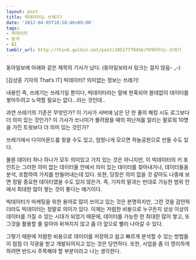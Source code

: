 ```yaml
---
layout: post
title: 빅데이터는 쓰레기?
date: '2012-04-05T18:18:46+09:00'
tags:
- 빅데이터
- 분석
- BI
tumblr_url: http://think.golbin.net/post/20517779456/빅데이터는-쓰레기
---
```

동아일보에 아래와 같은 제목의 기사가 났다. (동아일보라서 링크는 걸지 않음- _-)


  [김상훈 기자의 That’s IT] 빅데이터? 의미없는 정보는 쓰레기!


내용인 즉, 쓰레기는 쓰레기일 뿐이다, 빅데이터라는 말에 현혹되어 쓸데없이 데이터를 쌓아두려고 노력할 필요는 없다…라는 것인데..

과연 쓰레기의 기준은 무엇인가? 이 기사가 서버에 남은 단 한 줄의 해킹 시도 로그보다 더 의미 있는 것인가? 이 기사가 쓰나미가 몰려왔을 때의 피난처를 알리는 팔로워 10명을 가진 트윗보다 더 의미 있는 것인가?

쓰레기에서 다이아몬드를 찾을 수도 있고, 엄청나게 모으면 하늘공원으로 만들 수도 있다.

물론 데이터 하나 하나가 모두 의미있고 가치 있는 것은 아니지만, 이 빅데이터의 키 포인트는 그러한 의미 없는 데이터들 안에서 의미 있는 데이터를 찾아내거나, 데이터들을 분석, 조합하여 가치를 만들어내는데 있다. 또한, 당장은 의미 없을 것 같아도 나중에 보면 정말 중요한 데이터였을 수도 있지 않은가. 즉, 기자의 말과는 반대로 가능한 범위 안에서 최대한 많이 쌓는 것이 좋다는 얘기이다.

빅데이터가 마케팅을 위한 용어로 많이 쓰이고 있는 것은 분명하지만, 그런 것을 감안하더라도 빅데이터는 정말로 의미가 있다. 이제는 저렴한 비용으로 누구든지 상상 이상의 데이터를 가질 수 있는 시대가 되었기 때문에, 데이터를 가능한 한 최대한 많이 쌓고, 또 그것을 활용할 줄 알아야 뒤쳐지지 않고 좀 더 앞으로 빨리 나아갈 수 있다.

그렇기 때문에 저렴한 비용으로 데이터를 저장하고 쉽고 빠르게 분석할 수 있는 방법들이 점점 더 각광을 받고 개발되어지고 있는 것은 당연하다. 또한, 사업을 좀 더 영리하게 하려면 반드시 주목해야 할 부분이라고 나는 생각한다.
